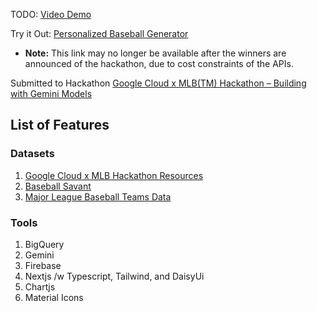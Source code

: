 TODO: [Video Demo](https://nextjs.org)

Try it Out: [Personalized Baseball Generator](https://baseball-ai-generator.vercel.app/)

- <strong>Note:</strong> This link may no longer be available after the winners are announced of the hackathon, due to cost constraints of the APIs.

Submitted to Hackathon [Google Cloud x MLB(TM) Hackathon – Building with Gemini Models](https://next2025challenge.devpost.com/?ref_feature=challenge&ref_medium=your-open-hackathons&ref_content=Submissions+open)

## List of Features

### Datasets

1. [Google Cloud x MLB Hackathon Resources](https://github.com/MajorLeagueBaseball/google-cloud-mlb-hackathon)
2. [Baseball Savant](https://baseballsavant.mlb.com/)
3. [Major League Baseball Teams Data](https://www.openintro.org/data/index.php?data=mlb_teams)

### Tools

1. BigQuery
2. Gemini
3. Firebase
4. Nextjs /w Typescript, Tailwind, and DaisyUi
5. Chartjs
6. Material Icons
